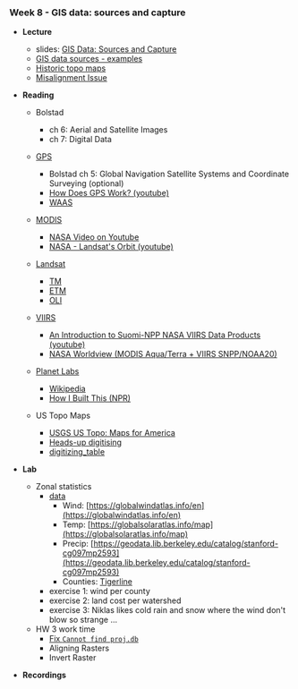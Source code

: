 ### Week 8 - GIS data: sources and capture

- **Lecture**
  - slides: [GIS Data: Sources and Capture](ESM263_Week8.pdf)
  - [GIS data sources - examples](../../general/data_sources.md)
  - [Historic topo maps](historic_maps/index.md)
  - [Misalignment Issue](Anchorage_A-8_NW_L61149B7.tif)

- **Reading**
    - Bolstad
      - ch 6: Aerial and Satellite Images
      - ch 7: Digital Data
      
    - [GPS](https://www.gps.gov/)
      - Bolstad ch 5: Global Navigation Satellite Systems and Coordinate Surveying (optional)
      - [How Does GPS Work? (youtube)](https://www.youtube.com/watch?v=FU_pY2sTwTA)
      - [WAAS](https://www.faa.gov/about/office_org/headquarters_offices/ato/service_units/techops/navservices/gnss/waas)
    - [MODIS](https://modis.gsfc.nasa.gov/)
      - [NASA Video on Youtube](https://www.youtube.com/@NASAgovVideo)
      - [NASA - Landsat's Orbit (youtube)](https://www.youtube.com/watch?v=P-lbujsVa2M)
    - [Landsat](https://landsat.gsfc.nasa.gov/)
      - [TM](https://landsat.gsfc.nasa.gov/thematic-mapper/)
      - [ETM](https://landsat.gsfc.nasa.gov/the-enhanced-thematic-mapper-plus-etm/)
      - [OLI](https://landsat.gsfc.nasa.gov/satellites/landsat-8/spacecraft-instruments/operational-land-imager/)
    - [VIIRS](https://en.wikipedia.org/wiki/Visible_Infrared_Imaging_Radiometer_Suite)
      - [An Introduction to Suomi-NPP NASA VIIRS Data Products (youtube)](https://www.youtube.com/watch?v=Qu_givjJzds)
      - [NASA Worldview (MODIS Aqua/Terra + VIIRS SNPP/NOAA20)](https://worldview.earthdata.nasa.gov/?v=-131.98058280379752,25.422001051654583,-109.1454409595031,47.900343804631895&l=Reference_Labels_15m(hidden),Reference_Features_15m(hidden),Coastlines_15m(hidden),VIIRS_NOAA20_CorrectedReflectance_TrueColor,VIIRS_SNPP_CorrectedReflectance_TrueColor,MODIS_Aqua_CorrectedReflectance_TrueColor(hidden),MODIS_Terra_CorrectedReflectance_TrueColor(hidden)&lg=true&t=2023-02-20-T19%3A59%3A01Z)
    - [Planet Labs](https://www.planet.com/)
      - [Wikipedia](https://en.wikipedia.org/wiki/Planet_Labs)
      - [How I Built This (NPR)](https://www.npr.org/2021/12/10/1063119670/planet-will-marshall-and-robbie-schingler)
    - US Topo Maps
      - [USGS US Topo: Maps for America](https://www.usgs.gov/programs/national-geospatial-program/us-topo-maps-america)
      - [Heads-up digitising](https://docs.qgis.org/3.22/en/docs/gentle_gis_introduction/data_capture.html#heads-up-digitising)
      - [digitizing_table](https://upload.wikimedia.org/wikipedia/commons/e/e6/1989._Tommy_Gregg_with_an_early_digitizing_table_behind_him._Tommy_led_the_first_efforts_to_automate_the_Region_6_aerial_detection_survey_GIS_data._Portland,_OR._(35432849605).jpg)
      
- **Lab**
  - Zonal statistics
    - [data](lab8.zip)
      - Wind: [https://globalwindatlas.info/en](https://globalwindatlas.info/en)
      - Temp: [https://globalsolaratlas.info/map](https://globalsolaratlas.info/map)
      - Precip: [https://geodata.lib.berkeley.edu/catalog/stanford-cg097mp2593](https://geodata.lib.berkeley.edu/catalog/stanford-cg097mp2593)
      - Counties: [Tigerline](https://catalog.data.gov/dataset/tiger-line-shapefile-2019-state-california-current-county-subdivision-state-based)
    - exercise 1: wind per county
    - exercise 2: land cost per watershed
    - exercise 3: Niklas likes cold rain and snow where the wind don't blow so strange ...    
  - HW 3 work time
    - [Fix `Cannot find proj.db`](../../general/macOS_proj/index.md)
    - Aligning Rasters
    - Invert Raster
  
- **Recordings**
